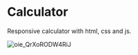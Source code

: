 # Calculator
Responsive calculator with html, css and js.

![oie_QrXoRODW4RiJ](https://user-images.githubusercontent.com/58952630/113047681-fdcae380-9177-11eb-9c9e-94d1e13ab9c3.png)
